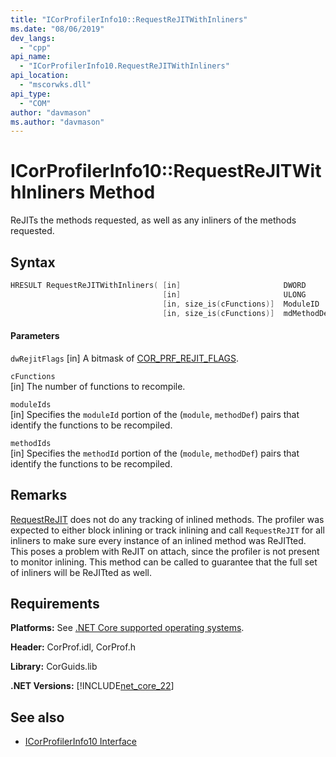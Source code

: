 ```yaml
---
title: "ICorProfilerInfo10::RequestReJITWithInliners"
ms.date: "08/06/2019"
dev_langs: 
  - "cpp"
api_name: 
  - "ICorProfilerInfo10.RequestReJITWithInliners"
api_location: 
  - "mscorwks.dll"
api_type: 
  - "COM"
author: "davmason"
ms.author: "davmason"
---
```

# ICorProfilerInfo10::RequestReJITWithInliners Method
  
ReJITs the methods requested, as well as any inliners of the methods requested.   
  
## Syntax  
  
```cpp
HRESULT RequestReJITWithInliners( [in]                       DWORD       dwRejitFlags,
                                  [in]                       ULONG       cFunctions,
                                  [in, size_is(cFunctions)]  ModuleID    moduleIds[],
                                  [in, size_is(cFunctions)]  mdMethodDef methodIds[]);
```  
  
#### Parameters  
 
 `dwRejitFlags`
 [in] A bitmask of [COR_PRF_REJIT_FLAGS](../../../../docs/framework/unmanaged-api/profiling/cor-prf-rejit-flags-enumeration.md).
 
 `cFunctions`  
 [in] The number of functions to recompile.  
  
 `moduleIds`  
 [in] Specifies the `moduleId` portion of the (`module`, `methodDef`) pairs that identify the functions to be recompiled.  
  
 `methodIds`  
 [in] Specifies the `methodId` portion of the (`module`, `methodDef`) pairs that identify the functions to be recompiled.  

## Remarks  
  [RequestReJIT](../../../../docs/framework/unmanaged-api/profiling/icorprofilerinfo4-requestrejit-method.md) does not do any tracking of inlined methods. The profiler was expected to either block inlining or track inlining and call `RequestReJIT` for all inliners to make sure every instance of an inlined method was ReJITted. This poses a problem with ReJIT on attach, since the profiler is not present to monitor inlining. This method can be called to guarantee that the full set of inliners will be ReJITted as well.  

## Requirements  
 **Platforms:** See [.NET Core supported operating systems](../../core/windows-prerequisites.md.md#net-core-supported-operating-systems).  
  
 **Header:** CorProf.idl, CorProf.h  
  
 **Library:** CorGuids.lib  
  
 **.NET Versions:** [!INCLUDE[net_core_22](../../../../includes/net-core-30-md.md)]
  
## See also
- [ICorProfilerInfo10 Interface](../../../../docs/framework/unmanaged-api/profiling/icorprofilerinfo10-interface.md)

